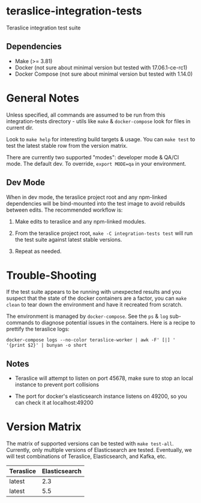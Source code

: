 # teraslice-integration-tests

Teraslice integration test suite

## Dependencies

* Make (>= 3.81)
* Docker (not sure about minimal version but tested with 17.06.1-ce-rc1)
* Docker Compose (not sure about minimal version but tested with 1.14.0)

# General Notes

Unless specified, all commands are assumed to be run from this integration-tests
directory - utils like `make` & `docker-compose` look for files in current dir.

Look to `make help` for interesting build targets & usage. You can `make test`
to test the latest stable row from the version matrix.

There are currently two supported "modes": developer mode & QA/CI mode. The
default dev. To override, `export MODE=qa` in your environment.

## Dev Mode

When in dev mode, the teraslice project root and any npm-linked dependencies
will be bind-mounted into the test image to avoid rebuilds between edits. The
recommended workflow is:

1. Make edits to teraslice and any npm-linked modules.

1. From the teraslice project root, `make -C integration-tests test` will run
   the test suite against latest stable versions.

1. Repeat as needed.

# Trouble-Shooting

If the test suite appears to be running with unexpected results and you suspect
that the state of the docker containers are a factor, you can `make clean` to
tear down the environment and have it recreated from scratch.

The environment is managed by `docker-compose`. See the `ps` & `log`
sub-commands to diagnose potential issues in the containers. Here is a recipe to
prettify the teraslice logs:
```
docker-compose logs --no-color teraslice-worker | awk -F' [|] ' '{print $2}' | bunyan -o short
```

## Notes

- Teraslice will attempt to listen on port 45678, make sure to stop an local instance to prevent port collisions

- The port for docker's elasticsearch instance listens on 49200, so you can check it at localhost:49200

# Version Matrix

The matrix of supported versions can be tested with `make test-all`. Currently,
only multiple versions of Elasticsearch are tested. Eventually, we will test
combinations of Teraslice, Elasticsearch, and Kafka, etc.

| Teraslice | Elasticsearch |
| --------- | -----------   |
| latest    | 2.3           |
| latest    | 5.5           |
